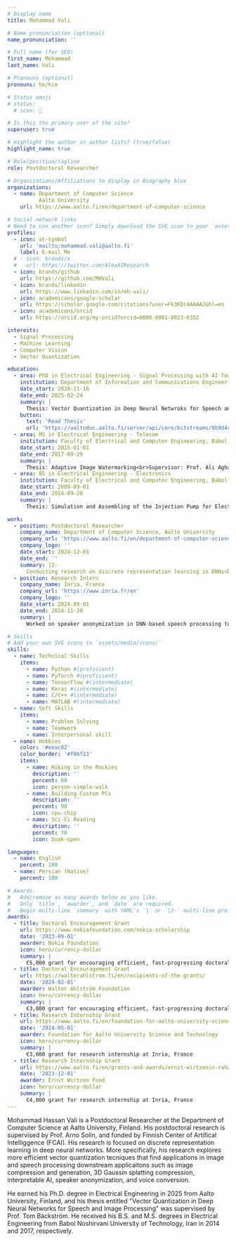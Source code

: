```yaml
---
# Display name
title: Mohammad Vali

# Name pronunciation (optional)
name_pronunciation: ''

# Full name (for SEO)
first_name: Mohammad
last_name: Vali

# Pronouns (optional)
pronouns: he/him

# Status emoji
# status:
  # icon: 🚀

# Is this the primary user of the site?
superuser: true

# Highlight the author in author lists? (true/false)
highlight_name: true

# Role/position/tagline
role: Postdoctoral Researcher

# Organizations/Affiliations to display in Biography blox
organizations:
  - name: Department of Computer Science  
          Aalto University
    url: https://www.aalto.fi/en/department-of-computer-science

# Social network links
# Need to use another icon? Simply download the SVG icon to your `assets/media/icons/` folder.
profiles:
  - icon: at-symbol
    url: 'mailto:mohammad.vali@aalto.fi'
    label: E-mail Me
  # - icon: brands/x
  #   url: https://twitter.com/AlexAIResearch
  - icon: brands/github
    url: https://github.com/MHVali
  - icon: brands/linkedin
    url: https://www.linkedin.com/in/mh-vali/
  - icon: academicons/google-scholar
    url: https://scholar.google.com/citations?user=Fk3KDc4AAAAJ&hl=en
  - icon: academicons/orcid
    url: https://orcid.org/my-orcid?orcid=0000-0001-8023-6352

interests:
  - Signal Processing
  - Machine Learning
  - Computer Vision
  - Vector Quantization

education:
  - area: PhD in Electrical Engineering - Signal Processing with AI Tools
    institution: Department of Information and Communications Engineering, Aalto University
    date_start: 2020-11-16
    date_end: 2025-02-24
    summary: |
      Thesis: Vector Quantization in Deep Neural Netwroks for Speech and Image Processing<br>Supervisor: Prof. Tom Bäckström<br>GPA: 5 / 5<br>Published six first-author papers in TMLR, IEEE Access, Interspeech and ICASSP.
    button:
      text: 'Read Thesis'
      url: 'https://aaltodoc.aalto.fi/server/api/core/bitstreams/9b9d4c27-6d00-4b7c-a72a-373f8bdc336d/content'
  - area: MS in Electrical Engineering - Telecom
    institution: Faculty of Electrical and Computer Engineering, Babol Noshirvani University of Technology
    date_start: 2015-01-01
    date_end: 2017-09-29
    summary: |
      Thesis: Adaptive Image Watermarking<br>Supervisor: Prof. Ali Aghagolzadeh<br>GPA: 4.5 / 5<br>Published one first-author paper in journal of Expert Systems with Applications.
  - area: BS in Electrical Engineering - Electronics
    institution: Faculty of Electrical and Computer Engineering, Babol Noshirvani University of Technology
    date_start: 2009-09-01
    date_end: 2014-09-20
    summary: |
      Thesis: Simulation and Assembling of the Injection Pump for Electrospinning Machine<br>Supervisor: Prof. Mehdi Ezoji<br>GPA: 4 / 5

work:
  - position: Postdoctoral Researcher
    company_name: Department of Computer Science, Aalto University
    company_url: 'https://www.aalto.fi/en/department-of-computer-science'
    company_logo: ''
    date_start: 2024-12-01
    date_end: ''
    summary: |2-
      Conducting research on discrete representation learning in DNNs<br>Advising PhD thesis and supervising summer interns<br>Teaching Assistant for introduction to Artificial Intelligence course
  - position: Research Intern
    company_name: Inria, France
    company_url: 'https://www.inria.fr/en'
    company_logo: ''
    date_start: 2024-09-01
    date_end: 2024-11-29
    summary: |
      Worked on speaker anonymization in DNN-based speech processing tools.

# Skills
# Add your own SVG icons to `assets/media/icons/`
skills:
  - name: Technical Skills
    items:
      - name: Python #(proficient)
      - name: PyTorch #(proficient)
      - name: TensorFlow #(intermediate)
      - name: Keras #(intermediate)
      - name: C/C++ #(intermediate)
      - name: MATLAB #(intermediate)
  - name: Soft Skills
    items:
      - name: Problem Solving
      - name: Teamwork
      - name: Interpersonal skill
  - name: Hobbies
    color: '#eeac02'
    color_border: '#f0bf23'
    items:
      - name: Hiking in the Rockies
        description: ''
        percent: 80
        icon: person-simple-walk
      - name: Building Custom PCs
        description: ''
        percent: 90
        icon: cpu-chip
      - name: Sci-Fi Reading
        description: ''
        percent: 70
        icon: book-open

languages:
  - name: English
    percent: 100
  - name: Persian (Native)
    percent: 100

# Awards.
#   Add/remove as many awards below as you like.
#   Only `title`, `awarder`, and `date` are required.
#   Begin multi-line `summary` with YAML's `|` or `|2-` multi-line prefix and indent 2 spaces below.
awards:
  - title: Doctoral Encouragement Grant
    url: https://www.nokiafoundation.com/nokia-scholarship
    date: '2023-09-01'
    awarder: Nokia Foundation
    icon: hero/currency-dollar
    summary: |
      €5,000 grant for encouraging efficient, fast-progressing doctoral research
  - title: Doctoral Encouragement Grant
    url: https://walterahlstrom.fi/en/recipients-of-the-grants/
    date: '2024-02-01'
    awarder: Walter Ahlström Foundation
    icon: hero/currency-dollar
    summary: |
      €3,000 grant for encouraging efficient, fast-progressing doctoral research
  - title: Research Internship Grant
    url: https://www.aalto.fi/en/foundation-for-aalto-university-science-and-technology/grants-from-the-foundations-own-funds
    date: '2024-05-01'
    awarder: Foundation for Aalto University Science and Technology
    icon: hero/currency-dollar
    summary: |
      €3,000 grant for research internship at Inria, France
  - title: Research Internship Grant
    url: https://www.aalto.fi/en/grants-and-awards/ernst-wirtzenin-rahasto
    date: '2023-12-01'
    awarder: Ernst Wirtzen Fund
    icon: hero/currency-dollar
    summary: |
      €4,000 grant for research internship at Inria, France
---
```


Mohammad Hassan Vali is a Postdoctoral Researcher at the Department of Computer Science at Aalto University, Finland. His postdoctoral research is supervised by Prof. Arno Solin, and funded by Finnish Center of Artifical Intelliggence (FCAI). His research is focused on discrete representation learning in deep neural networks. More specifically, his research explores more efficient vector quantization tecniques that find applications in image and speech processing downstream applicaitons such as image compression and generation, 3D Gaussin splatting compression, interpretable AI, speaker anonymization, and voice conversion.

He earned his Ph.D. degree in Electrical Engineering in 2025 from Aalto University, Finland, and his thesis entitled "Vector Quantization in Deep Neural Networks for Speech and Image Processing" was supervised by Prof. Tom Bäckström. He received his B.S. and M.S. degrees in Electrical Engineering from Babol Noshirvani University of Technology, Iran in 2014 and 2017, respectively.
